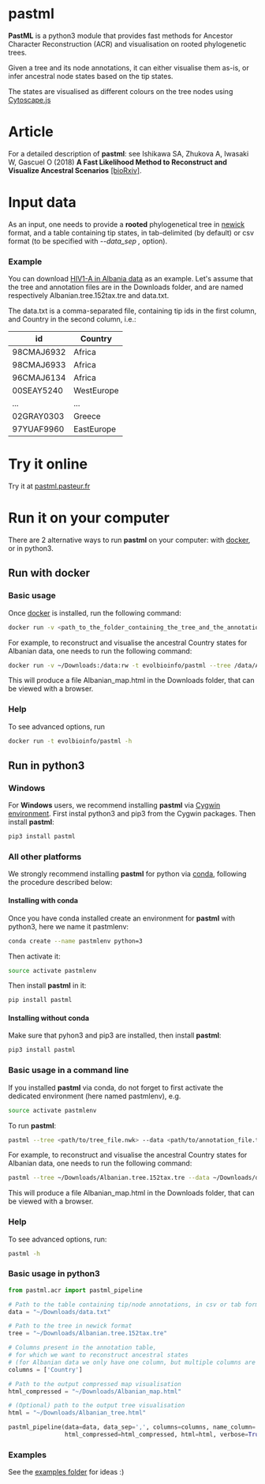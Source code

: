 # pastml

__PastML__ is a python3 module that provides fast methods for Ancestor Character Reconstruction (ACR) and visualisation
on rooted phylogenetic trees.

Given a tree and its node annotations, it can either visualise them as-is, 
or infer ancestral node states based on the tip states. 

The states are visualised as different colours on the tree nodes using [Cytoscape.js](http://js.cytoscape.org/)

# Article

For a detailed description of __pastml__: see Ishikawa SA, Zhukova A, Iwasaki W, Gascuel O (2018) __A Fast Likelihood Method to Reconstruct and Visualize Ancestral Scenarios__ [[bioRxiv]](https://doi.org/10.1101/379529).

# Input data
As an input, one needs to provide a **rooted** phylogenetical tree in [newick](https://en.wikipedia.org/wiki/Newick_format) format,
and a table containing tip states, 
in tab-delimited (by default) or csv format (to be specified with *--data_sep ,* option).

### Example
You can download [HIV1-A in Albania data](examples/Albania/data) as an example.
Let's assume that the tree and annotation files are in the Downloads folder, 
and are named respectively Albanian.tree.152tax.tre	and data.txt.

The data.txt is a comma-separated file, containing tip ids in the first column, 
and Country in the second column, i.e.:

id | Country
----- |  -----
98CMAJ6932 | Africa
98CMAJ6933 | Africa
96CMAJ6134 | Africa
00SEAY5240 | WestEurope
... | ...
02GRAY0303 | Greece
97YUAF9960 | EastEurope

# Try it online
Try it at [pastml.pasteur.fr](https://pastml.pasteur.fr)

# Run it on your computer

There are 2 alternative ways to run __pastml__ on your computer: with [docker](https://www.docker.com/community-edition), or in python3.

## Run with docker

### Basic usage
Once [docker](https://www.docker.com/community-edition) is installed, run the following command:

```bash
docker run -v <path_to_the_folder_containing_the_tree_and_the_annotations>:/data:rw -t evolbioinfo/pastml --tree /data/<tree_file> --data /data/<annotation_file> --data_sep <separator_eg_comma> --columns <one_or_more_column_names> --html_compressed /data/<map_name>
```

For example, to reconstruct and visualise the ancestral Country states for Albanian data, 
one needs to run the following command:

```bash
docker run -v ~/Downloads:/data:rw -t evolbioinfo/pastml --tree /data/Albanian.tree.152tax.tre --data /data/data.txt --data_sep , --columns Country --html_compressed /data/Albanian_map.html 
```

This will produce a file Albanian_map.html in the Downloads folder, 
that can be viewed with a browser.


### Help

To see advanced options, run
```bash
docker run -t evolbioinfo/pastml -h
```

## Run in python3

### Windows
For **Windows** users, we recommend installing __pastml__ via [Cygwin environment](https://www.cygwin.com/).
First instal python3 and pip3 from the Cygwin packages. Then install __pastml__:
```bash
pip3 install pastml
```

### All other platforms

We strongly recommend installing __pastml__ for python via [conda](https://conda.io/docs/), following the procedure described below:

#### Installing with conda

Once you have conda installed create an environment for __pastml__ with python3, here we name it pastmlenv:

```bash
conda create --name pastmlenv python=3
```

Then activate it:
```bash
source activate pastmlenv
```

Then install __pastml__ in it:

```bash
pip install pastml
```

#### Installing without conda

Make sure that pyhon3 and pip3 are installed, then install __pastml__:

```bash
pip3 install pastml
```

### Basic usage in a command line
If you installed __pastml__ via conda, do not forget to first activate the dedicated environment (here named pastmlenv), e.g.

```bash
source activate pastmlenv
```

To run __pastml__:

```bash
pastml --tree <path/to/tree_file.nwk> --data <path/to/annotation_file.tab> --columns <one_or_more_column_names> --html_compressed <path/to/output/map.html> --data_sep <separator_eg_comma>
```

For example, to reconstruct and visualise the ancestral Country states for Albanian data, 
one needs to run the following command:

```bash
pastml --tree ~/Downloads/Albanian.tree.152tax.tre --data ~/Downloads/data.txt --data_sep , --columns Country --html_compressed ~/Downloads/Albanian_map.html 
```

This will produce a file Albanian_map.html in the Downloads folder, 
that can be viewed with a browser.

### Help

To see advanced options, run:
```bash
pastml -h
```

### Basic usage in python3
```python
from pastml.acr import pastml_pipeline

# Path to the table containing tip/node annotations, in csv or tab format
data = "~/Downloads/data.txt"

# Path to the tree in newick format
tree = "~/Downloads/Albanian.tree.152tax.tre"

# Columns present in the annotation table,
# for which we want to reconstruct ancestral states
# (for Albanian data we only have one column, but multiple columns are also allowed)
columns = ['Country']

# Path to the output compressed map visualisation
html_compressed = "~/Downloads/Albanian_map.html"

# (Optional) path to the output tree visualisation
html = "~/Downloads/Albanian_tree.html"

pastml_pipeline(data=data, data_sep=',', columns=columns, name_column='Country', tree=tree,
                html_compressed=html_compressed, html=html, verbose=True)
```

### Examples

See the [examples folder](https://github.com/evolbioinfo/pastml/tree/master/examples) for ideas :)
